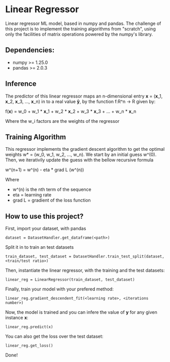 # Linear Regressor
Linear regressor ML model, based in numpy and pandas.
The challenge of this project is to implement the training algorithms from "scratch", using only the facilities of matrix operations powered by the numpy's library.

## Dependencies:
  - numpy >= 1.25.0
  - pandas >= 2.0.3

## Inference
The predictor of this linear regressor maps an n-dimensional entry **x** = (**x**_1, **x**_2, **x**_3, ..., **x**_n) in to a real value **ŷ**, by the function f:R^n -> R given by:

f(**x**) = w_0 + w_1 * **x**_1 + w_2 * **x**_2 + w_3 * **x**_3 + ... + w_n * **x**_n

Where the w_i factors are the weights of the regressor

## Training Algorithm
This regressor implements the gradient descent algorithm to get the optimal weights w* = (w_0, w_1, w_2, ..., w_n). We start by an initial guess w^(0). 
Then, we iterativily update the guess with the bellow recursive formula

w^(n+1) = w^(n) - eta * grad L (w^(n))

Where 
  - w^(n) is the nth term of the sequence
  - eta = learning rate
  - grad L = gradient of the loss function

## How to use this project?
First, import your dataset, with pandas

```
dataset = DatasetHandler.get_dataframe(<path>)
```

Split it in to train an test datasets

```
train_dataset, test_dataset = DatasetHandler.train_test_split(dataset, <train/test ratio>)
```

Then, instantiate the linear regressor, with the training and the test datasets:

```
linear_reg = LinearRegressor(train_dataset, test_dataset)
```

Finally, train your model with your prefered method:

```
linear_reg.gradient_descendent_fit(<learning rate>, <iterations number>)
```

Now, the model is trained and you can infere the value of **y** for any given instance **x**:

```
linear_reg.predict(x)
```

You can also get the loss over the test dataset:

```
linear_reg.get_loss()
```

Done!
